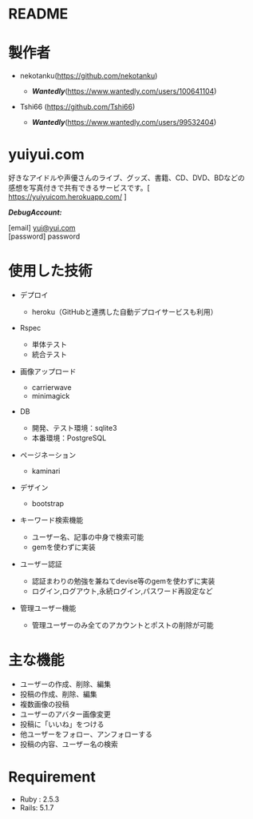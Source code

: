 # README

# 製作者
+ nekotanku(https://github.com/nekotanku)
    + ***Wantedly***(https://www.wantedly.com/users/100641104)  
    
+ Tshi66 (https://github.com/Tshi66)
    + ***Wantedly***(https://www.wantedly.com/users/99532404)  


# yuiyui.com

好きなアイドルや声優さんのライブ、グッズ、書籍、CD、DVD、BDなどの  
感想を写真付きで共有できるサービスです。[ https://yuiyuicom.herokuapp.com/ ]

***DebugAccount:***

[email] yui@yui.com  
[password] password

# 使用した技術
  
  + デプロイ
      + heroku（GitHubと連携した自動デプロイサービスも利用）
  
  + Rspec
      + 単体テスト
      + 統合テスト
  
  + 画像アップロード
      + carrierwave
      + minimagick
  
  + DB
      + 開発、テスト環境：sqlite3
      + 本番環境：PostgreSQL
  
  + ページネーション
      + kaminari
  
  + デザイン
      + bootstrap
    
  + キーワード検索機能
      + ユーザー名、記事の中身で検索可能
      + gemを使わずに実装
  
  + ユーザー認証
      + 認証まわりの勉強を兼ねてdevise等のgemを使わずに実装
      + ログイン,ログアウト,永続ログイン,パスワード再設定など
      
  + 管理ユーザー機能
      + 管理ユーザーのみ全てのアカウントとポストの削除が可能
      
# 主な機能
  
  + ユーザーの作成、削除、編集
  + 投稿の作成、削除、編集
  + 複数画像の投稿
  + ユーザーのアバター画像変更
  + 投稿に「いいね」をつける
  + 他ユーザーをフォロー、アンフォローする
  + 投稿の内容、ユーザー名の検索 
  

# Requirement
   + Ruby : 2.5.3
   + Rails: 5.1.7
 
